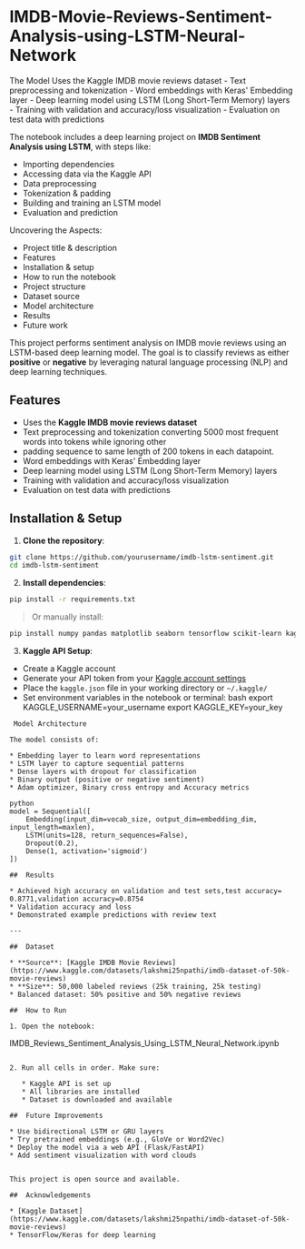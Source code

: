 # IMDB-Movie-Reviews-Sentiment-Analysis-using-LSTM-Neural-Network
The Model Uses the Kaggle IMDB movie reviews dataset - Text preprocessing and tokenization - Word embeddings with Keras' Embedding layer - Deep learning model using LSTM (Long Short-Term Memory) layers - Training with validation and accuracy/loss visualization - Evaluation on test data with predictions

The notebook includes a deep learning project on **IMDB Sentiment Analysis using LSTM**, with steps like:

* Importing dependencies
* Accessing data via the Kaggle API
* Data preprocessing
* Tokenization & padding
* Building and training an LSTM model
* Evaluation and prediction

Uncovering the Aspects:
* Project title & description
* Features
* Installation & setup
* How to run the notebook
* Project structure
* Dataset source
* Model architecture
* Results
* Future work


This project performs sentiment analysis on IMDB movie reviews using an LSTM-based deep learning model. The goal is to classify reviews as either **positive** or **negative** by leveraging natural language processing (NLP) and deep learning techniques.

## Features

- Uses the **Kaggle IMDB movie reviews dataset**
- Text preprocessing and tokenization converting 5000 most frequent words into tokens while ignoring other
- padding sequence to same length of 200 tokens in each datapoint.
- Word embeddings with Keras' Embedding layer
- Deep learning model using LSTM (Long Short-Term Memory) layers
- Training with validation and accuracy/loss visualization
- Evaluation on test data with predictions

##  Installation & Setup

1. **Clone the repository**:
```bash
git clone https://github.com/yourusername/imdb-lstm-sentiment.git
cd imdb-lstm-sentiment
````

2. **Install dependencies**:

```bash
pip install -r requirements.txt
```

> Or manually install:

```bash
pip install numpy pandas matplotlib seaborn tensorflow scikit-learn kaggle
```

3. **Kaggle API Setup**:

* Create a Kaggle account
* Generate your API token from your [Kaggle account settings](https://www.kaggle.com/account)
* Place the `kaggle.json` file in your working directory or `~/.kaggle/`
* Set environment variables in the notebook or terminal:
bash
export KAGGLE_USERNAME=your_username
export KAGGLE_KEY=your_key
```
 Model Architecture

The model consists of:

* Embedding layer to learn word representations
* LSTM layer to capture sequential patterns
* Dense layers with dropout for classification
* Binary output (positive or negative sentiment)
* Adam optimizer, Binary cross entropy and Accuracy metrics

python
model = Sequential([
    Embedding(input_dim=vocab_size, output_dim=embedding_dim, input_length=maxlen),
    LSTM(units=128, return_sequences=False),
    Dropout(0.2),
    Dense(1, activation='sigmoid')
])

##  Results

* Achieved high accuracy on validation and test sets,test accuracy= 0.8771,validation accuracy=0.8754
* Validation accuracy and loss
* Demonstrated example predictions with review text

---

##  Dataset

* **Source**: [Kaggle IMDB Movie Reviews](https://www.kaggle.com/datasets/lakshmi25npathi/imdb-dataset-of-50k-movie-reviews)
* **Size**: 50,000 labeled reviews (25k training, 25k testing)
* Balanced dataset: 50% positive and 50% negative reviews

##  How to Run

1. Open the notebook:

```
IMDB_Reviews_Sentiment_Analysis_Using_LSTM_Neural_Network.ipynb
```

2. Run all cells in order. Make sure:

   * Kaggle API is set up
   * All libraries are installed
   * Dataset is downloaded and available

##  Future Improvements

* Use bidirectional LSTM or GRU layers
* Try pretrained embeddings (e.g., GloVe or Word2Vec)
* Deploy the model via a web API (Flask/FastAPI)
* Add sentiment visualization with word clouds


This project is open source and available.

##  Acknowledgements

* [Kaggle Dataset](https://www.kaggle.com/datasets/lakshmi25npathi/imdb-dataset-of-50k-movie-reviews)
* TensorFlow/Keras for deep learning


